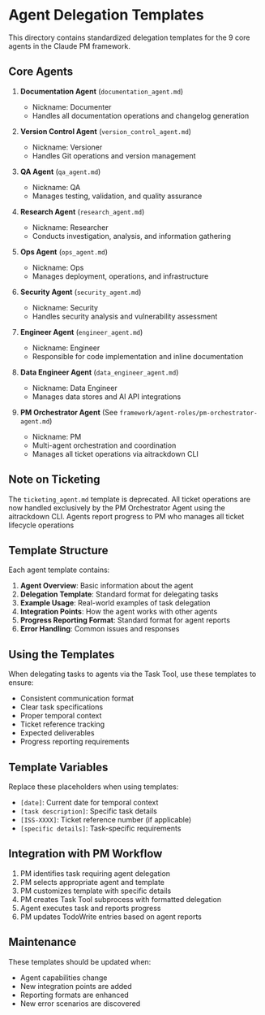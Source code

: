 # Agent Delegation Templates

This directory contains standardized delegation templates for the 9 core agents in the Claude PM framework.

## Core Agents

1. **Documentation Agent** (`documentation_agent.md`)
   - Nickname: Documenter
   - Handles all documentation operations and changelog generation

2. **Version Control Agent** (`version_control_agent.md`)
   - Nickname: Versioner
   - Handles Git operations and version management

3. **QA Agent** (`qa_agent.md`)
   - Nickname: QA
   - Manages testing, validation, and quality assurance

4. **Research Agent** (`research_agent.md`)
   - Nickname: Researcher
   - Conducts investigation, analysis, and information gathering

5. **Ops Agent** (`ops_agent.md`)
   - Nickname: Ops
   - Manages deployment, operations, and infrastructure

6. **Security Agent** (`security_agent.md`)
   - Nickname: Security
   - Handles security analysis and vulnerability assessment

7. **Engineer Agent** (`engineer_agent.md`)
   - Nickname: Engineer
   - Responsible for code implementation and inline documentation

8. **Data Engineer Agent** (`data_engineer_agent.md`)
   - Nickname: Data Engineer
   - Manages data stores and AI API integrations

9. **PM Orchestrator Agent** (See `framework/agent-roles/pm-orchestrator-agent.md`)
   - Nickname: PM
   - Multi-agent orchestration and coordination
   - Manages all ticket operations via aitrackdown CLI

## Note on Ticketing

The `ticketing_agent.md` template is deprecated. All ticket operations are now handled exclusively by the PM Orchestrator Agent using the aitrackdown CLI. Agents report progress to PM who manages all ticket lifecycle operations

## Template Structure

Each agent template contains:

1. **Agent Overview**: Basic information about the agent
2. **Delegation Template**: Standard format for delegating tasks
3. **Example Usage**: Real-world examples of task delegation
4. **Integration Points**: How the agent works with other agents
5. **Progress Reporting Format**: Standard format for agent reports
6. **Error Handling**: Common issues and responses

## Using the Templates

When delegating tasks to agents via the Task Tool, use these templates to ensure:

- Consistent communication format
- Clear task specifications
- Proper temporal context
- Ticket reference tracking
- Expected deliverables
- Progress reporting requirements

## Template Variables

Replace these placeholders when using templates:

- `[date]`: Current date for temporal context
- `[task description]`: Specific task details
- `[ISS-XXXX]`: Ticket reference number (if applicable)
- `[specific details]`: Task-specific requirements

## Integration with PM Workflow

1. PM identifies task requiring agent delegation
2. PM selects appropriate agent and template
3. PM customizes template with specific details
4. PM creates Task Tool subprocess with formatted delegation
5. Agent executes task and reports progress
6. PM updates TodoWrite entries based on agent reports

## Maintenance

These templates should be updated when:
- Agent capabilities change
- New integration points are added
- Reporting formats are enhanced
- New error scenarios are discovered